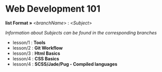 # Web Development 101
**list Format »** <*branchName*> : <*Subject*>

*Information about Subjects can be found in the corresponding branches*

* lesson/1 : **Tools**
* lesson/2 : **Git Workflow**
* lesson/3 : **Html Basics**
* lesson/4 : **CSS Basics**
* lesson/4 : **SCSS/Jade/Pug - Compiled languages**
